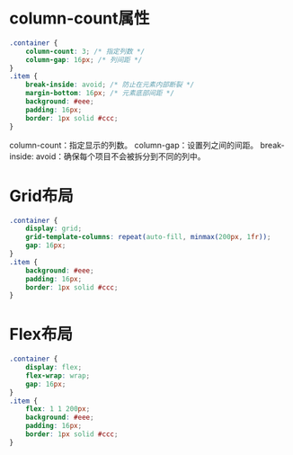 # column-count属性
```css
.container {
    column-count: 3; /* 指定列数 */
    column-gap: 16px; /* 列间距 */
}
.item {
    break-inside: avoid; /* 防止在元素内部断裂 */
    margin-bottom: 16px; /* 元素底部间距 */
    background: #eee;
    padding: 16px;
    border: 1px solid #ccc;
}
```

column-count：指定显示的列数。
column-gap：设置列之间的间距。
break-inside: avoid：确保每个项目不会被拆分到不同的列中。

# Grid布局

```css
.container {
    display: grid;
    grid-template-columns: repeat(auto-fill, minmax(200px, 1fr));
    gap: 16px;
}
.item {
    background: #eee;
    padding: 16px;
    border: 1px solid #ccc;
}
```

# Flex布局

```css
.container {
    display: flex;
    flex-wrap: wrap;
    gap: 16px;
}
.item {
    flex: 1 1 200px;
    background: #eee;
    padding: 16px;
    border: 1px solid #ccc;
}
```